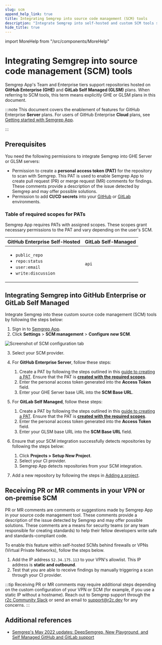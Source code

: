 ```yaml
---
slug: scm 
append_help_link: true
title: Integrating Semgrep into source code management (SCM) tools
description: "Integrate Semgrep into self-hosted and custom SCM tools such as GitHub Enterprise and GitLab Self Hosted."
hide_title: true
---
```


import MoreHelp from "/src/components/MoreHelp"

# Integrating Semgrep into source code management (SCM) tools

Semgrep App's Team and Enterprise tiers support repositories hosted on **GitHub Enterprise (GHE)** and **GitLab Self Managed (GLSM)** plans. When referring to SCM tools, this term means explicitly GHE or GLSM plans in this document.

:::note
This document covers the enablement of features for GitHub Enterprise **Server** plans. For users of GitHub Enterprise **Cloud** plans, see [Getting started with Semgrep App](/docs/semgrep-app/getting-started-with-semgrep-app).

:::

## Prerequisites

You need the following permissions to integrate Semgrep into GHE Server or GLSM servers:


* Permission to create a **personal access token (PAT)** for the repository to scan with Semgrep. This PAT is used to enable Semgrep App to create pull request (PR) or merge request (MR) comments for findings. These comments provide a description of the issue detected by Semgrep and may offer possible solutions.
* Permission to add **CI/CD secrets** into your [GitHub](https://docs.github.com/en/actions/security-guides/encrypted-secrets) or [GitLab](https://docs.gitlab.com/ee/ci/secrets/) environments.

### Table of required scopes for PATs

Semgrep App requires PATs with assigned scopes. These scopes grant necessary permissions to the PAT and vary depending on the user's SCM.

| GitHub Enterprise Self-Hosted          | GitLab Self-Managed        |
|:---------------------------|:---------------------------|
| <ul><li>`public_repo`</li> <li>`repo:status`</li> <li>`user:email`</li> <li>`write:discussion`</li></ul> | `api` |



## Integrating Semgrep into GitHub Enterprise or GitLab Self Managed 

Integrate Semgrep into these custom source code management (SCM) tools by following the steps below:

1. Sign in to [Semgrep App](https://semgrep.dev/login).
2. Click **Settings** > **SCM management** > **Configure new SCM**.

<div class = "bordered">

![Screenshot of SCM configuration tab](/img/app-scm.png)

</div>

3. Select your SCM provider.
4. For **GitHub Enterprise Server**, follow these steps:

    1. Create a PAT by following the steps outlined in this [guide to creating a PAT](https://docs.github.com/en/enterprise-server@3.1/authentication/keeping-your-account-and-data-secure/creating-a-personal-access-token). Ensure that the PAT is **[created with the required scopes](../scm/#table-of-required-scopes-for-pats)**.
    2. Enter the personal access token generated into the **Access Token** field.
    3. Enter your GHE Server base URL into the **SCM Base URL**.

5. For **GitLab Self Managed**, follow these steps:
    1. Create a PAT by following the steps outlined in this [guide to creating a PAT](https://docs.gitlab.com/ee/user/profile/personal_access_tokens.html). Ensure that the PAT is **[created with the required scopes](../scm/#table-of-required-scopes-for-pats)**.
    2. Enter the personal access token generated into the **Access Token** field.
    3. Enter your GLSM base URL into the **SCM Base URL** field.
6. Ensure that your SCM integration successfully detects repositories by following the steps below:
    1. Click **Projects > Setup New Project**.
    2. Select your CI provider.
    3. Semgrep App detects repositories from your SCM integration.
7. Add a new repository by following the steps in [Adding a project](../getting-started-with-semgrep-app/#adding-a-project).

## Receiving PR or MR comments in your VPN or on-premise SCM

PR or MR comments are comments or suggestions made by Semgrep App in your source code management tool. These comments provide a description of the issue detected by Semgrep and may offer possible solutions. These comments are a means for security teams (or any team responsible for creating standards) to help their fellow developers write safe and standards-compliant code.

To enable this feature within self-hosted SCMs behind firewalls or VPNs (Virtual Private Networks), follow the steps below.

 1. Add the IP address `52.34.175.113` to your VPN's allowlist. This IP address is **static and outbound**.
 2. Test that you are able to receive findings by manually triggering a scan through your CI provider.

:::tip
Receiving PR or MR comments may require additional steps depending on the custom configuration of your VPN or SCM (for example, if you use a static IP without a hostname). Reach out to Semgrep support through the [r2c Community Slack](https://r2c.dev/slack) or send an email to [support@r2c.dev](mailto:support@r2c.dev) for any concerns.
:::

## Additional references
* [Semgrep's May 2022 updates: DeepSemgrep, New Playground, and Self Managed GitHub and GitLab support](https://r2c.dev/blog/2022/semgreps-may-2022-updates/)


<MoreHelp />
